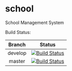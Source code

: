 # school
School Management System

Build Status:

| Branch | Status |
| :----: | :----: |
| develop | [![Build Status](https://travis-ci.org/andrekirst/school.svg?branch=develop)](https://travis-ci.org/andrekirst/school) |
| master | [![Build Status](https://travis-ci.org/andrekirst/school.svg?branch=master)](https://travis-ci.org/andrekirst/school) |